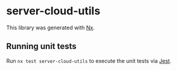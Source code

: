 # server-cloud-utils

This library was generated with [Nx](https://nx.dev).

## Running unit tests

Run `nx test server-cloud-utils` to execute the unit tests via [Jest](https://jestjs.io).
